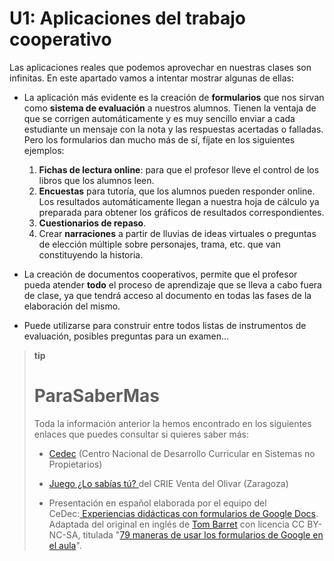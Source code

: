 
# U1: Aplicaciones del trabajo cooperativo

Las aplicaciones reales que podemos aprovechar en nuestras clases son infinitas. En este apartado vamos a intentar mostrar algunas de ellas: 

- La aplicación más evidente es la creación de **formularios** que nos sirvan como **sistema de evaluación** a nuestros alumnos. Tienen la ventaja de que se corrigen automáticamente y es muy sencillo enviar a cada estudiante un mensaje con la nota y las respuestas acertadas o falladas. Pero los formularios dan mucho más de sí, fíjate en los siguientes ejemplos:

    1. **Fichas de lectura online**: para que el profesor lleve el control de los libros que los alumnos leen.
    1. **Encuestas** para tutoría, que los alumnos pueden responder online. Los resultados automáticamente llegan a nuestra hoja de cálculo ya preparada para obtener los gráficos de resultados correspondientes.
    1. **Cuestionarios de repaso**.
    1. Crear **narraciones** a partir de lluvias de ideas virtuales o preguntas de elección múltiple sobre personajes, trama, etc. que van constituyendo la historia.

- La creación de documentos cooperativos, permite que el profesor pueda atender **todo** el proceso de aprendizaje que se lleva a cabo fuera de clase, ya que tendrá acceso al documento en todas las fases de la elaboración del mismo.

- Puede utilizarse para construir entre todos listas de instrumentos de evaluación, posibles preguntas para un examen...

>**tip**
>
># ParaSaberMas
>
>Toda la información anterior la hemos encontrado en los siguientes enlaces que puedes consultar si quieres saber más:
>
>- [Cedec](http://cedec.ite.educacion.es/es/aplicaciones-en-la-web/851-formularios-con-google-docs) (Centro Nacional de Desarrollo Curricular en Sistemas no Propietarios)
>
>- [Juego ¿Lo sabías tú? ](http://webantigua.ftp.catedu.es/index.php/noticias/buenas-practicas/486-juego-lo-sabias-tu.html)del CRIE Venta del Olivar (Zaragoza)
>
>- Presentación en español elaborada por el equipo del CeDec:[ Experiencias didácticas con formularios de Google Docs](http://www.slideshare.net/cedecite/cedec-13-actividades-didcticas-con-google-forms?from=ss_embed). Adaptada del original en inglés de [Tom Barret](https://twitter.com/#%21/tombarrett/) con licencia CC BY-NC-SA, titulada "[79 maneras de usar los formularios de Google en el aula](https://docs.google.com/present/view?id=0AclS3lrlFkCIZGhuMnZjdjVfNzc5Y25zc201Zzc&amp;hl=en_GB&amp;authkey=CIns-dQF)".

